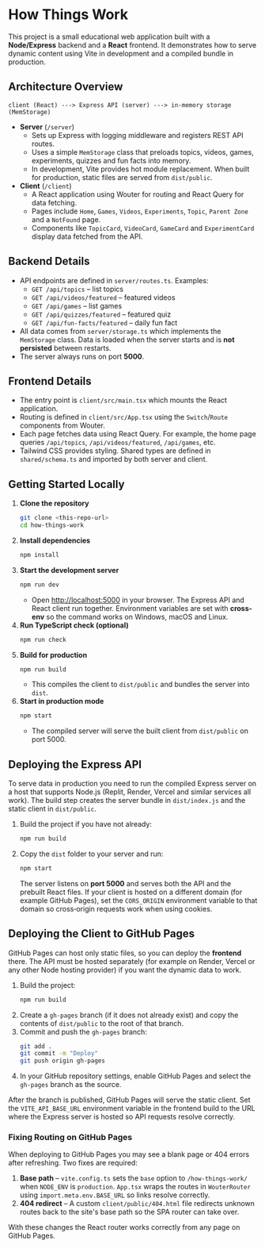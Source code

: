# How Things Work

This project is a small educational web application built with a **Node/Express** backend and a **React** frontend. It demonstrates how to serve dynamic content using Vite in development and a compiled bundle in production.

## Architecture Overview

```
client (React) ---> Express API (server) ---> in-memory storage (MemStorage)
```

- **Server** (`/server`)
  - Sets up Express with logging middleware and registers REST API routes.
  - Uses a simple `MemStorage` class that preloads topics, videos, games, experiments, quizzes and fun facts into memory.
  - In development, Vite provides hot module replacement. When built for production, static files are served from `dist/public`.
- **Client** (`/client`)
  - A React application using Wouter for routing and React Query for data fetching.
  - Pages include `Home`, `Games`, `Videos`, `Experiments`, `Topic`, `Parent Zone` and a `NotFound` page.
  - Components like `TopicCard`, `VideoCard`, `GameCard` and `ExperimentCard` display data fetched from the API.

## Backend Details

- API endpoints are defined in `server/routes.ts`. Examples:
  - `GET /api/topics` – list topics
  - `GET /api/videos/featured` – featured videos
  - `GET /api/games` – list games
  - `GET /api/quizzes/featured` – featured quiz
  - `GET /api/fun-facts/featured` – daily fun fact
- All data comes from `server/storage.ts` which implements the `MemStorage` class. Data is loaded when the server starts and is **not persisted** between restarts.
- The server always runs on port **5000**.

## Frontend Details

- The entry point is `client/src/main.tsx` which mounts the React application.
- Routing is defined in `client/src/App.tsx` using the `Switch`/`Route` components from Wouter.
- Each page fetches data using React Query. For example, the home page queries `/api/topics`, `/api/videos/featured`, `/api/games`, etc.
- Tailwind CSS provides styling. Shared types are defined in `shared/schema.ts` and imported by both server and client.

## Getting Started Locally

1. **Clone the repository**
   ```bash
   git clone <this-repo-url>
   cd how-things-work
   ```
2. **Install dependencies**
   ```bash
   npm install
   ```
3. **Start the development server**
   ```bash
   npm run dev
   ```
   - Open <http://localhost:5000> in your browser. The Express API and React client run together. Environment variables are set with **cross-env** so the command works on Windows, macOS and Linux.
4. **Run TypeScript check (optional)**
   ```bash
   npm run check
   ```
5. **Build for production**
   ```bash
   npm run build
   ```
   - This compiles the client to `dist/public` and bundles the server into `dist`.
6. **Start in production mode**
   ```bash
   npm start
   ```
   - The compiled server will serve the built client from `dist/public` on port 5000.

## Deploying the Express API

To serve data in production you need to run the compiled Express server on a host that supports Node.js (Replit, Render, Vercel and similar services all work). The build step creates the server bundle in `dist/index.js` and the static client in `dist/public`.

1. Build the project if you have not already:
   ```bash
   npm run build
   ```
2. Copy the `dist` folder to your server and run:
   ```bash
   npm start
   ```
   The server listens on **port 5000** and serves both the API and the prebuilt React files.
   If your client is hosted on a different domain (for example GitHub Pages), set the
   `CORS_ORIGIN` environment variable to that domain so cross‑origin requests work
   when using cookies.

## Deploying the Client to GitHub Pages

GitHub Pages can host only static files, so you can deploy the **frontend** there. The API must be hosted separately (for example on Render, Vercel or any other Node hosting provider) if you want the dynamic data to work.

1. Build the project:
   ```bash
   npm run build
   ```
2. Create a `gh-pages` branch (if it does not already exist) and copy the contents of `dist/public` to the root of that branch.
3. Commit and push the `gh-pages` branch:
   ```bash
   git add .
   git commit -m "Deploy"
   git push origin gh-pages
   ```
4. In your GitHub repository settings, enable GitHub Pages and select the `gh-pages` branch as the source.

After the branch is published, GitHub Pages will serve the static client. Set the `VITE_API_BASE_URL` environment variable in the frontend build to the URL where the Express server is hosted so API requests resolve correctly.

### Fixing Routing on GitHub Pages

When deploying to GitHub Pages you may see a blank page or 404 errors after refreshing. Two fixes are required:

1. **Base path** – `vite.config.ts` sets the `base` option to `/how-things-work/` when `NODE_ENV` is `production`. `App.tsx` wraps the routes in `WouterRouter` using `import.meta.env.BASE_URL` so links resolve correctly.
2. **404 redirect** – A custom `client/public/404.html` file redirects unknown routes back to the site's base path so the SPA router can take over.

With these changes the React router works correctly from any page on GitHub Pages.

